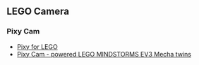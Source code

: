 ## LEGO Camera





### Pixy Cam 
- [Pixy for LEGO](https://pixycam.com/pixy-lego/)
- [Pixy Cam - powered LEGO MINDSTORMS EV3 Mecha twins](https://www.youtube.com/watch?v=B7aDob76na0)



